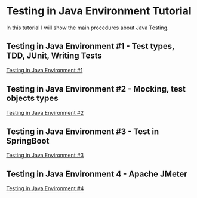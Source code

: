 # Testing in Java Environment Tutorial

In this tutorial I will show the main procedures about Java Testing.

## Testing in Java Environment #1 - Test types, **TDD, JUnit,**  Writing Tests

[Testing in Java Environment #1](https://github.com/Leone717/Testing_in_Java_Environment/blob/master/Testing%20in%20Java%20Environment%201%20-%20Test%20types%2C%20TDD%2C%20JUnit%2C%20Writing%20tests.md)  

## Testing in Java Environment #2 - **Mocking,** test objects types  

[Testing in Java Environment #2](https://github.com/Leone717/Testing_in_Java_Environment/blob/master/Testing%20in%20Java%20Environment%202%20-%20Mocking%2C%20Test%20object%20types.md)  

## Testing in Java Environment #3 - **Test in SpringBoot**

[Testing in Java Environment #3](https://github.com/Leone717/Testing_in_Java_Environment/blob/master/Testing%20in%20Java%20Environment%203%20Junit%20in%20Server%20environment%20-%20Test%20in%20SpringBoot.md)  

## Testing in Java Environment 4 - **Apache JMeter**

[Testing in Java Environment #4](https://github.com/Leone717/Testing_in_Java_Environment/blob/master/Testing%20in%20Java%20Environment%204%20-%20JMeter.md)  
